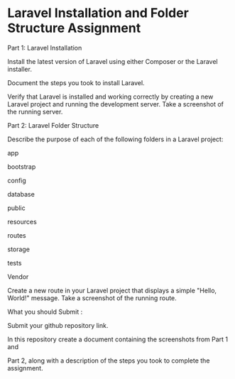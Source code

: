 # Laravel Installation and Folder Structure Assignment

Part 1: Laravel Installation

Install the latest version of Laravel using either Composer or the Laravel installer. 

Document the steps you took to install Laravel.


Verify that Laravel is installed and working correctly by creating a new Laravel project and running the development server. Take a screenshot of the running server.


 


Part 2: Laravel Folder Structure


 


Describe the purpose of each of the following folders in a Laravel project:


app


bootstrap


config


database


public


resources


routes


storage


tests


Vendor


 


Create a new route in your Laravel project that displays a simple "Hello, World!" message. Take a screenshot of the running route.


 


What you should Submit :




Submit your github repository link.




In this repository create a document containing the screenshots from Part 1 and 




Part 2, along with a description of the steps you took to complete the assignment.

